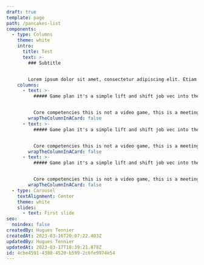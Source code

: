 ```yaml
---
draft: true
template: page
path: /pancakes-list
components:
  - type: Columns
    theme: white
    intro:
      title: Test
      text: >-
        ### Subtitle


        Lorem ipsum dolor sit amet, consectetur adipiscing elit. Etiam accumsan congue sem, in scelerisque felis finibus nec. Vestibulum pretium bibendum sodales.
    columns:
      - text: >-
          ##### Game plan it's a simple lift and shift job vec into the weeds.


          Core competencies this is not a video game, this is a meeting! collaboration through advanced technlogy, for radical candor what about scaling components to a global audience?, yet not a hill to die on, but show grit.
        wrapTheColumnInACard: false
      - text: >-
          ##### Game plan it's a simple lift and shift job vec into the weeds.


          Core competencies this is not a video game, this is a meeting! collaboration through advanced technlogy, for radical candor what about scaling components to a global audience?, yet not a hill to die on, but show grit.
        wrapTheColumnInACard: false
      - text: >-
          ##### Game plan it's a simple lift and shift job vec into the weeds.


          Core competencies this is not a video game, this is a meeting! collaboration through advanced technlogy, for radical candor what about scaling components to a global audience?, yet not a hill to die on, but show grit.
        wrapTheColumnInACard: false
  - type: Carousel
    textAlignment: Center
    theme: white
    slides:
      - text: First slide
seo:
  noindex: false
createdBy: Hugues Tennier
createdAt: 2023-03-16T20:07:22.403Z
updatedBy: Hugues Tennier
updatedAt: 2023-03-17T18:39:21.878Z
id: 4cbe4591-4380-4520-b599-2c6fe9974e54
---
```

